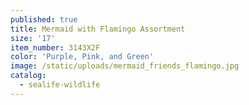 ```yaml
---
published: true
title: Mermaid with Flamingo Assortment
size: '17'
item_number: 3143X2F
color: 'Purple, Pink, and Green'
image: /static/uploads/mermaid_friends_flamingo.jpg
catalog:
  - sealife-wildlife
---
```


